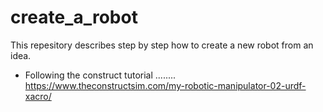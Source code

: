 # create_a_robot
This repesitory describes step by step how to create a new robot from an idea.
- Following the construct tutorial ........
https://www.theconstructsim.com/my-robotic-manipulator-02-urdf-xacro/


